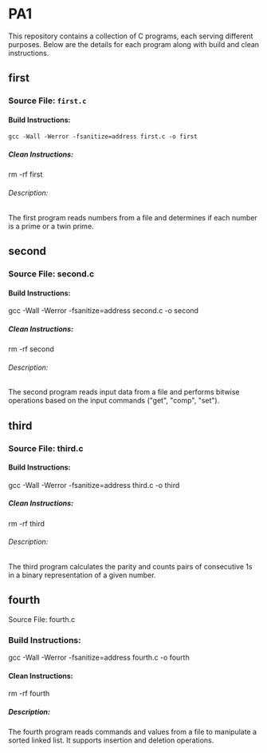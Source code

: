 # PA1

This repository contains a collection of C programs, each serving different purposes. Below are the details for each program along with build and clean instructions.

## first

### Source File: `first.c`

#### Build Instructions:
```gcc -Wall -Werror -fsanitize=address first.c -o first```

##### Clean Instructions:
rm -rf first

###### Description:
The first program reads numbers from a file and determines if each number is a prime or a twin prime.

## second

### Source File: second.c

#### Build Instructions:
gcc -Wall -Werror -fsanitize=address second.c -o second

##### Clean Instructions:
rm -rf second

###### Description:
The second program reads input data from a file and performs bitwise operations based on the input commands ("get", "comp", "set").

## third

### Source File: third.c

#### Build Instructions:
gcc -Wall -Werror -fsanitize=address third.c -o third

##### Clean Instructions:
rm -rf third

###### Description:
The third program calculates the parity and counts pairs of consecutive 1s in a binary representation of a given number.

## fourth
Source File: fourth.c

### Build Instructions:
gcc -Wall -Werror -fsanitize=address fourth.c -o fourth

#### Clean Instructions:
rm -rf fourth

##### Description:
The fourth program reads commands and values from a file to manipulate a sorted linked list. It supports insertion and deletion operations.
